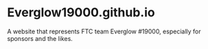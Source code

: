 # Everglow19000.github.io
A website that represents FTC team Everglow #19000, especially for sponsors and the likes.
